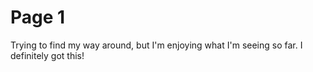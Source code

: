 # Page 1

Trying to find my way around, but I'm enjoying what I'm seeing so far. I definitely got this!

